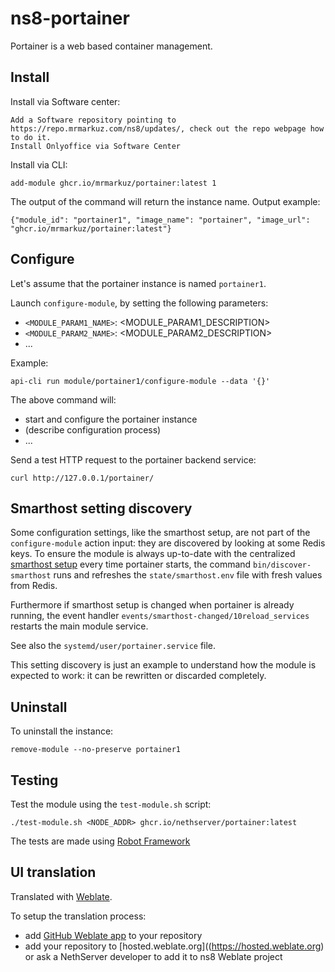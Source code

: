 # ns8-portainer

Portainer is a web based container management.

## Install

Install via Software center:

    Add a Software repository pointing to https://repo.mrmarkuz.com/ns8/updates/, check out the repo webpage how to do it.
    Install Onlyoffice via Software Center


Install via CLI:

    add-module ghcr.io/mrmarkuz/portainer:latest 1

The output of the command will return the instance name.
Output example:

    {"module_id": "portainer1", "image_name": "portainer", "image_url": "ghcr.io/mrmarkuz/portainer:latest"}

## Configure

Let's assume that the portainer instance is named `portainer1`.

Launch `configure-module`, by setting the following parameters:
- `<MODULE_PARAM1_NAME>`: <MODULE_PARAM1_DESCRIPTION>
- `<MODULE_PARAM2_NAME>`: <MODULE_PARAM2_DESCRIPTION>
- ...

Example:

    api-cli run module/portainer1/configure-module --data '{}'

The above command will:
- start and configure the portainer instance
- (describe configuration process)
- ...

Send a test HTTP request to the portainer backend service:

    curl http://127.0.0.1/portainer/

## Smarthost setting discovery

Some configuration settings, like the smarthost setup, are not part of the
`configure-module` action input: they are discovered by looking at some
Redis keys.  To ensure the module is always up-to-date with the
centralized [smarthost
setup](https://nethserver.github.io/ns8-core/core/smarthost/) every time
portainer starts, the command `bin/discover-smarthost` runs and refreshes
the `state/smarthost.env` file with fresh values from Redis.

Furthermore if smarthost setup is changed when portainer is already
running, the event handler `events/smarthost-changed/10reload_services`
restarts the main module service.

See also the `systemd/user/portainer.service` file.

This setting discovery is just an example to understand how the module is
expected to work: it can be rewritten or discarded completely.

## Uninstall

To uninstall the instance:

    remove-module --no-preserve portainer1

## Testing

Test the module using the `test-module.sh` script:


    ./test-module.sh <NODE_ADDR> ghcr.io/nethserver/portainer:latest

The tests are made using [Robot Framework](https://robotframework.org/)

## UI translation

Translated with [Weblate](https://hosted.weblate.org/projects/ns8/).

To setup the translation process:

- add [GitHub Weblate app](https://docs.weblate.org/en/latest/admin/continuous.html#github-setup) to your repository
- add your repository to [hosted.weblate.org]((https://hosted.weblate.org) or ask a NethServer developer to add it to ns8 Weblate project
